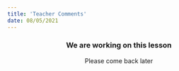 ```yaml
---
title: 'Teacher Comments'
date: 08/05/2021
---
```


### <center>We are working on this lesson</center>
<center>Please come back later</center>